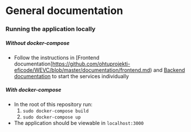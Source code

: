 # General documentation


### Running the application locally

##### Without docker-compose

* Follow the instructions in [Frontend documentation]https://github.com/ohtuprojekti-eficode/WEVC/blob/master/documentation/frontend.md) and [Backend documentation](https://github.com/ohtuprojekti-eficode/WEVC/blob/master/documentation/backend.md) to start the services individually

##### With docker-compose

* In the root of this repository run:
  1. `sudo docker-compose build`
  2. `sudo docker-compose up`
* The application should be viewable in `localhost:3000`
